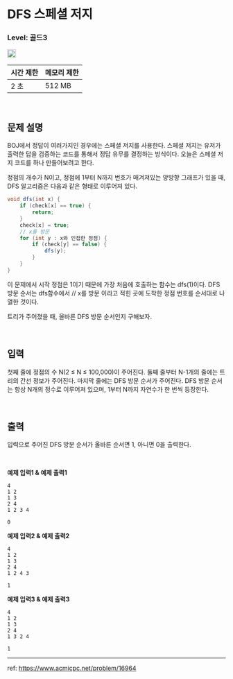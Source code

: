 # DFS 스페셜 저지

### Level: 골드3

<img src="https://d2gd6pc034wcta.cloudfront.net/tier/13.svg" style="width: 20px" />

<br>

| 시간 제한 | 메모리 제한 |
| -------- | ---------- |
| 2 초 | 512 MB |

<br>

## 문제 설명

BOJ에서 정답이 여러가지인 경우에는 스페셜 저지를 사용한다. 스페셜 저지는 유저가 출력한 답을 검증하는 코드를 통해서 정답 유무를 결정하는 방식이다. 오늘은 스페셜 저지 코드를 하나 만들어보려고 한다.

정점의 개수가 N이고, 정점에 1부터 N까지 번호가 매겨져있는 양방향 그래프가 있을 때, DFS 알고리즘은 다음과 같은 형태로 이루어져 있다.

```java
void dfs(int x) {
    if (check[x] == true) {
        return;
    }
    check[x] = true;
    // x를 방문
    for (int y : x와 인접한 정점) {
        if (check[y] == false) {
            dfs(y);
        }
    }
}
```

이 문제에서 시작 정점은 1이기 때문에 가장 처음에 호출하는 함수는 dfs(1)이다. DFS 방문 순서는 dfs함수에서 // x를 방문 이라고 적힌 곳에 도착한 정점 번호를 순서대로 나열한 것이다.

트리가 주어졌을 때, 올바른 DFS 방문 순서인지 구해보자.

<br>

## 입력

첫째 줄에 정점의 수 N(2 ≤ N ≤ 100,000)이 주어진다. 둘째 줄부터 N-1개의 줄에는 트리의 간선 정보가 주어진다. 마지막 줄에는 DFS 방문 순서가 주어진다. DFS 방문 순서는 항상 N개의 정수로 이루어져 있으며, 1부터 N까지 자연수가 한 번씩 등장한다.

<br>

## 출력

입력으로 주어진 DFS 방문 순서가 올바른 순서면 1, 아니면 0을 출력한다.

<br>

**예제 입력1 & 예제 출력1**

```
4
1 2
1 3
2 4
1 2 3 4

```

```
0

```

**예제 입력2 & 예제 출력2**

```
4
1 2
1 3
2 4
1 2 4 3

```

```
1

```

**예제 입력3 & 예제 출력3**

```
4
1 2
1 3
2 4
1 3 2 4

```

```
1

```

---

ref: https://www.acmicpc.net/problem/16964